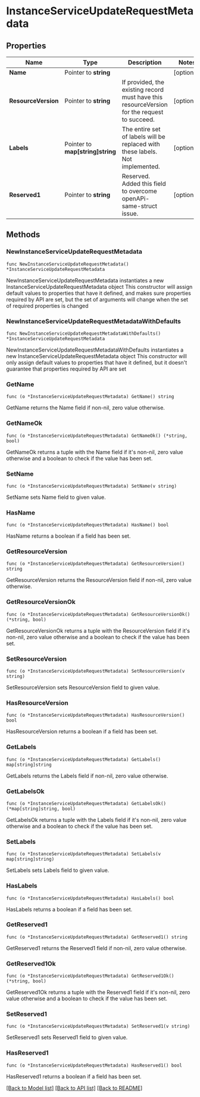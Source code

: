 # InstanceServiceUpdateRequestMetadata

## Properties

Name | Type | Description | Notes
------------ | ------------- | ------------- | -------------
**Name** | Pointer to **string** |  | [optional] 
**ResourceVersion** | Pointer to **string** | If provided, the existing record must have this resourceVersion for the request to succeed. | [optional] 
**Labels** | Pointer to **map[string]string** | The entire set of labels will be replaced with these labels. Not implemented. | [optional] 
**Reserved1** | Pointer to **string** | Reserved. Added this field to overcome openAPi-same-struct issue. | [optional] 

## Methods

### NewInstanceServiceUpdateRequestMetadata

`func NewInstanceServiceUpdateRequestMetadata() *InstanceServiceUpdateRequestMetadata`

NewInstanceServiceUpdateRequestMetadata instantiates a new InstanceServiceUpdateRequestMetadata object
This constructor will assign default values to properties that have it defined,
and makes sure properties required by API are set, but the set of arguments
will change when the set of required properties is changed

### NewInstanceServiceUpdateRequestMetadataWithDefaults

`func NewInstanceServiceUpdateRequestMetadataWithDefaults() *InstanceServiceUpdateRequestMetadata`

NewInstanceServiceUpdateRequestMetadataWithDefaults instantiates a new InstanceServiceUpdateRequestMetadata object
This constructor will only assign default values to properties that have it defined,
but it doesn't guarantee that properties required by API are set

### GetName

`func (o *InstanceServiceUpdateRequestMetadata) GetName() string`

GetName returns the Name field if non-nil, zero value otherwise.

### GetNameOk

`func (o *InstanceServiceUpdateRequestMetadata) GetNameOk() (*string, bool)`

GetNameOk returns a tuple with the Name field if it's non-nil, zero value otherwise
and a boolean to check if the value has been set.

### SetName

`func (o *InstanceServiceUpdateRequestMetadata) SetName(v string)`

SetName sets Name field to given value.

### HasName

`func (o *InstanceServiceUpdateRequestMetadata) HasName() bool`

HasName returns a boolean if a field has been set.

### GetResourceVersion

`func (o *InstanceServiceUpdateRequestMetadata) GetResourceVersion() string`

GetResourceVersion returns the ResourceVersion field if non-nil, zero value otherwise.

### GetResourceVersionOk

`func (o *InstanceServiceUpdateRequestMetadata) GetResourceVersionOk() (*string, bool)`

GetResourceVersionOk returns a tuple with the ResourceVersion field if it's non-nil, zero value otherwise
and a boolean to check if the value has been set.

### SetResourceVersion

`func (o *InstanceServiceUpdateRequestMetadata) SetResourceVersion(v string)`

SetResourceVersion sets ResourceVersion field to given value.

### HasResourceVersion

`func (o *InstanceServiceUpdateRequestMetadata) HasResourceVersion() bool`

HasResourceVersion returns a boolean if a field has been set.

### GetLabels

`func (o *InstanceServiceUpdateRequestMetadata) GetLabels() map[string]string`

GetLabels returns the Labels field if non-nil, zero value otherwise.

### GetLabelsOk

`func (o *InstanceServiceUpdateRequestMetadata) GetLabelsOk() (*map[string]string, bool)`

GetLabelsOk returns a tuple with the Labels field if it's non-nil, zero value otherwise
and a boolean to check if the value has been set.

### SetLabels

`func (o *InstanceServiceUpdateRequestMetadata) SetLabels(v map[string]string)`

SetLabels sets Labels field to given value.

### HasLabels

`func (o *InstanceServiceUpdateRequestMetadata) HasLabels() bool`

HasLabels returns a boolean if a field has been set.

### GetReserved1

`func (o *InstanceServiceUpdateRequestMetadata) GetReserved1() string`

GetReserved1 returns the Reserved1 field if non-nil, zero value otherwise.

### GetReserved1Ok

`func (o *InstanceServiceUpdateRequestMetadata) GetReserved1Ok() (*string, bool)`

GetReserved1Ok returns a tuple with the Reserved1 field if it's non-nil, zero value otherwise
and a boolean to check if the value has been set.

### SetReserved1

`func (o *InstanceServiceUpdateRequestMetadata) SetReserved1(v string)`

SetReserved1 sets Reserved1 field to given value.

### HasReserved1

`func (o *InstanceServiceUpdateRequestMetadata) HasReserved1() bool`

HasReserved1 returns a boolean if a field has been set.


[[Back to Model list]](../README.md#documentation-for-models) [[Back to API list]](../README.md#documentation-for-api-endpoints) [[Back to README]](../README.md)


